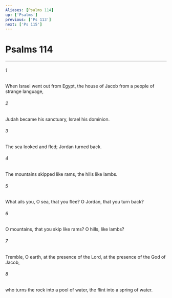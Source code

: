 ```yaml
---
Aliases: [Psalms 114]
up: ['Psalms']
previous: ['Ps 113']
next: ['Ps 115']
---
```

# Psalms 114
***



###### 1 
When Israel went out from Egypt, the house of Jacob from a people of strange language, 

###### 2 
Judah became his sanctuary, Israel his dominion. 

###### 3 
The sea looked and fled; Jordan turned back. 

###### 4 
The mountains skipped like rams, the hills like lambs. 

###### 5 
What ails you, O sea, that you flee? O Jordan, that you turn back? 

###### 6 
O mountains, that you skip like rams? O hills, like lambs? 

###### 7 
Tremble, O earth, at the presence of the Lord, at the presence of the God of Jacob, 

###### 8 
who turns the rock into a pool of water, the flint into a spring of water.

